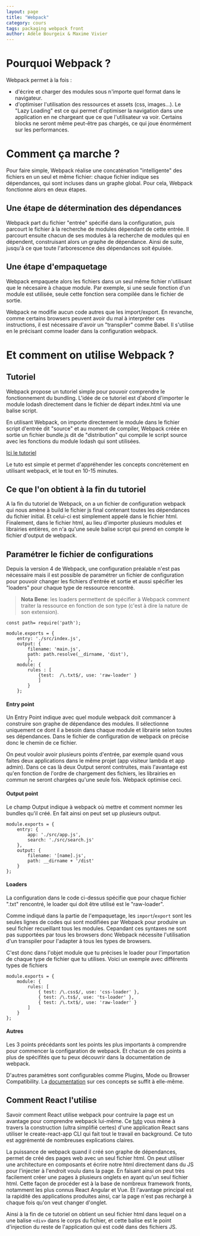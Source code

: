 ```yaml
---
layout: page
title: "Webpack"
category: cours
tags: packaging webpack front
author: Adèle Bourgeix & Maxime Vivier
---
```

# Pourquoi Webpack ?

Webpack permet à la fois : 
+ d'écrire et charger des modules sous n'importe quel format dans le navigateur. 
+ d'optimiser l'utilisation des ressources et assets (css, images...). Le "Lazy Loading" est ce qui permet d'optimiser la navigation dans une application en ne chargeant que ce que l'utilisateur va voir. Certains blocks ne seront même peut-être pas chargés, ce qui joue énormément sur les performances.

# Comment ça marche ? 

Pour faire simple, Webpack réalise une concaténation "intelligente" des fichiers en un seul et même fichier: chaque fichier indique ses dépendances, qui sont incluses dans un graphe global. 
Pour cela, Webpack fonctionne alors en deux étapes. 

## Une étape de détermination des dépendances

Webpack part du fichier "entrée" spécifié dans la configuration, puis parcourt le fichier à la recherche de modules dépendant de cette entrée. Il parcourt ensuite chacun de ses modules à la recherche de modules qui en dépendent, construisant alors un graphe de dépendance. Ainsi de suite, jusqu'à ce que toute l'arborescence des dépendances soit épuisée.  

## Une étape d'empaquetage

Webpack empaquete alors les fichiers dans un seul même fichier n'utilisant que le nécesaire à chaque module. Par exemple, si une seule fonction d'un module est utilisée, seule cette fonction sera compilée dans le fichier de sortie.

Webpack ne modifie aucun code autres que les import/export. En revanche, comme certains browsers peuvent avoir du mal à interpréter ces instructions, il est nécessaire d'avoir un "transpiler" comme Babel. Il s'utilise en le précisant comme loader dans la configuration webpack.

# Et comment on utilise Webpack ?

## Tutoriel 

Webpack propose un tutoriel simple pour pouvoir comprendre le fonctionnement du bundling. L'idée de ce tutoriel est d'abord d'importer le module lodash directement dans le fichier de départ index.html via une balise script.

En utilisant Webpack, on importe directement le module dans le fichier script d'entrée dit "source" et au moment de compiler, Webpack créée en sortie un fichier bundle.js dit de "distribution" qui compile le script source avec les fonctions du module lodash qui sont utilisées.

 
[Ici le tutoriel](https://webpack.js.org/guides/getting-started/ )

Le tuto est simple et permet d'appréhender les concepts concrètement en utilisant webpack, et le tout en 10-15 minutes.

## Ce que l'on obtient à la fin du tutoriel
A la fin du tutoriel de Webpack, on a un fichier de configuration webpack qui nous amène à build le fichier js final contenant toutes les dépendances du fichier initial. Et celui-ci est simplement appelé dans le fichier html.
Finalement, dans le fichier html, au lieu d'importer plusieurs modules et librairies entières, on n'a qu'une seule balise script qui prend en compte le fichier d'output de webpack.

## Paramétrer le fichier de configurations 

Depuis la version 4 de Webpack, une configuration préalable n'est pas nécessaire mais il est possible de paramétrer un fichier de configuration pour pouvoir changer les fichiers d'entrée et sortie et aussi spécifier les "loaders" pour chaque type de ressource rencontré.


> **Nota Bene**: les loaders permettent de spécifier à Webpack comment traiter la ressource en
 fonction de son type (c'est à dire la nature de son extension).


~~~
const path= require('path');

module.exports = {
	entry: './src/index.js', 
	output: { 
		filename: 'main.js',
		path: path.resolve(__dirname, 'dist'),
		},
	module: {
		rules : [ 
			{test:  /\.txt$/, use: 'raw-loader' }
			]
		}
	};
~~~

#### Entry point
Un Entry Point indique avec quel module webpack doit commancer à construire son graphe de dépendance des modules. Il sélectionne uniquement ce dont il a besoin dans chaque module et librairie selon toutes ses dépendances. Dans le fichier de configuration de webpack on précise donc le chemin de ce fichier.

 On peut vouloir avoir plusieurs points d'entrée, par exemple quand vous faites deux applications dans le même projet (app visiteur lambda et app admin). Dans ce cas là deux Output seront contruites, mais l'avantage est qu'en fonction de l'ordre de chargement des fichiers, les librairies en commun ne seront chargées qu'une seule fois. Webpack optimise ceci.

#### Output point
Le champ Output indique à webpack où mettre et comment nommer les bundles qu'il créé.
En fait ainsi on peut set up plusieurs output.
~~~
module.exports = {
	entry: {
		app: './src/app.js',
		search: './src/search.js'
	},
	output: {
		filename: '[name].js',
		path: __dirname + '/dist'
	}
};
~~~

#### Loaders
La configuration dans le code ci-dessus spécifie que pour chaque fichier ".txt" rencontré, le loader qui doit être utilisé est le "raw-loader".

Comme indiqué dans la partie de l'empaquetage, les `import`/`export` sont les seules lignes de codes qui sont modifiées par Webpack pour produire un seul fichier recueillant tous les modules. Cepandant ces syntaxes ne sont pas supportées par tous les browsers donc Webpack nécessite l'utilisation d'un transpiler pour l'adapter à tous les types de browsers.

C'est donc dans l'objet module que tu précises le loader pour l'importation de chaque type de fichier que tu utilises.
Voici un exemple avec différents types de fichiers
~~~
module.exports = {
	module: {
		rules: [
			{ test: /\.css$/, use: 'css-loader' },
			{ test: /\.ts$/, use: 'ts-loader' },
			{ test: /\.txt$/, use: 'raw-loader' }
		]
	}
};
~~~

#### Autres
Les 3 points précédants sont les points les plus importants à comprendre pour commencer la configaration de webpack.
Et chacun de ces points a plus de spécifités que tu peux découvrir dans la documentation de webpack.

D'autres paramètres sont configurables comme Plugins, Mode ou Browser Compatibility. La [documentation](https://webpack.js.org/concepts) sur ces concepts se suffit à elle-même.

## Comment React l'utilise
Savoir comment React utilise webpack pour contruire la page est un avantage pour comprendre webpack lui-même.
Ce [tuto](https://freecodecamp.org/news/an-intro-to-webpack-what-it-is-and-how-to-use-it-8304ecdc3c60) vous mène à travers la construction (ultra simplifié certes) d'une application React sans utiliser le create-react-app CLI qui fait tout le travail en background. Ce tuto est aggrémenté de nombreuses explications claires.

La puissance de webpack quand il créé son graphe de dépendances, permet de créé des pages web avec un seul fichier html. On peut utiliser une architecture en composants et écrire notre html directement dans du JS pour l'injecter à l'endroit voulu dans la page. En faisant ainsi on peut très facilement créer une pages à plusieurs onglets en ayant qu'un seul fichier html. Cette façon de procéder est à la base de nombreux framework fronts, notamment les plus connus React Angular et Vue. Et l'avantage principal est la rapidité des applications produites ainsi, car la page n'est pas rechargé à chaque fois qu'on veut changer d'onglet.

Ainsi à la fin de ce tutoriel on obtient un seul fichier html dans lequel on a une balise `<div>` dans le corps du fichier, et cette balise est le point d'injection du reste de l'application qui est codé dans des fichiers JS.

